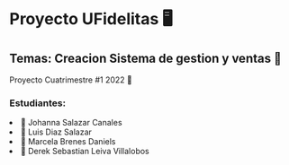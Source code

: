 <h1>Proyecto UFidelitas 🖥️</h1>
<h2>Temas: Creacion Sistema de gestion y ventas 🚧</h2>
<p>Proyecto Cuatrimestre #1 2022 🧿</p>
<h3>Estudiantes: </h3>
<li>🐶 Johanna Salazar Canales</li>
<li>🦊 Luis Diaz Salazar</li>
<li>🐼 Marcela Brenes Daniels</li>
<li>🦄 Derek Sebastian Leiva Villalobos</li>
